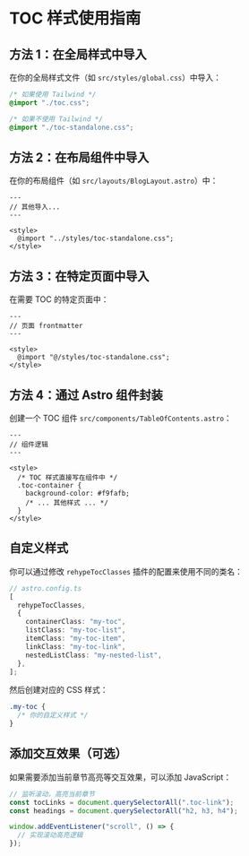# TOC 样式使用指南

## 方法 1：在全局样式中导入

在你的全局样式文件（如 `src/styles/global.css`）中导入：

```css
/* 如果使用 Tailwind */
@import "./toc.css";

/* 如果不使用 Tailwind */
@import "./toc-standalone.css";
```

## 方法 2：在布局组件中导入

在你的布局组件（如 `src/layouts/BlogLayout.astro`）中：

```astro
---
// 其他导入...
---

<style>
  @import "../styles/toc-standalone.css";
</style>
```

## 方法 3：在特定页面中导入

在需要 TOC 的特定页面中：

```astro
---
// 页面 frontmatter
---

<style>
  @import "@/styles/toc-standalone.css";
</style>
```

## 方法 4：通过 Astro 组件封装

创建一个 TOC 组件 `src/components/TableOfContents.astro`：

```astro
---
// 组件逻辑
---

<style>
  /* TOC 样式直接写在组件中 */
  .toc-container {
    background-color: #f9fafb;
    /* ... 其他样式 ... */
  }
</style>
```

## 自定义样式

你可以通过修改 `rehypeTocClasses` 插件的配置来使用不同的类名：

```typescript
// astro.config.ts
[
  rehypeTocClasses,
  {
    containerClass: "my-toc",
    listClass: "my-toc-list",
    itemClass: "my-toc-item",
    linkClass: "my-toc-link",
    nestedListClass: "my-nested-list",
  },
];
```

然后创建对应的 CSS 样式：

```css
.my-toc {
  /* 你的自定义样式 */
}
```

## 添加交互效果（可选）

如果需要添加当前章节高亮等交互效果，可以添加 JavaScript：

```javascript
// 监听滚动，高亮当前章节
const tocLinks = document.querySelectorAll(".toc-link");
const headings = document.querySelectorAll("h2, h3, h4");

window.addEventListener("scroll", () => {
  // 实现滚动高亮逻辑
});
```
